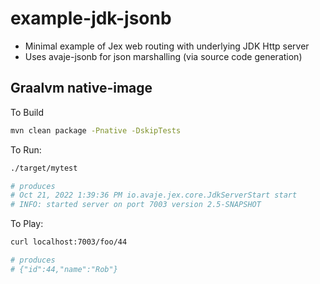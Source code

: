 # example-jdk-jsonb

- Minimal example of Jex web routing with underlying JDK Http server
- Uses avaje-jsonb for json marshalling (via source code generation)

## Graalvm native-image

To Build
```sh
mvn clean package -Pnative -DskipTests
```

To Run:
```sh
./target/mytest

# produces
# Oct 21, 2022 1:39:36 PM io.avaje.jex.core.JdkServerStart start
# INFO: started server on port 7003 version 2.5-SNAPSHOT
```

To Play:
```sh
curl localhost:7003/foo/44

# produces
# {"id":44,"name":"Rob"}
```
